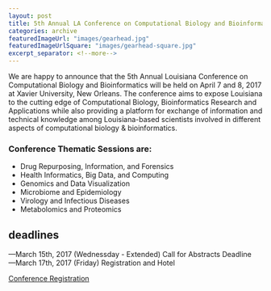 ```yaml
---
layout: post
title: 5th Annual LA Conference on Computational Biology and Bioinformatics
categories: archive
featuredImageUrl: "images/gearhead.jpg"
featuredImageUrlSquare: "images/gearhead-square.jpg"
excerpt_separator: <!--more-->
---
```

<p>We are happy to announce that the 5th Annual Louisiana Conference on Computational Biology and Bioinformatics will be held on April 7 and 8, 2017 at Xavier University, <!--more-->New Orleans. The conference aims to expose Louisiana to the cutting edge of Computational Biology, Bioinformatics Research and Applications while also providing a platform for exchange of information and technical knowledge among Louisiana-based scientists involved in different aspects of computational biology & bioinformatics.</p>
<h3>Conference Thematic Sessions are:</h3>
<ul>
  <li>Drug Repurposing, Information, and Forensics</li>
  <li>Health Informatics, Big Data, and Computing</li>
  <li>Genomics and Data Visualization</li>
  <li>Microbiome and Epidemiology</li>
  <li>Virology and Infectious Diseases</li>
  <li>Metabolomics and Proteomics</li>
</ul>
<h2>deadlines</h2>
<p>—March 15th, 2017 (Wednessday - Extended) Call for Abstracts Deadline<br>—March 17th, 2017 (Friday) Registration and Hotel</p>
<!-- This button should be generated dynamically because it is optional and not appropriate for all blog posts. it you do generate it, be sure to include the classes listed inside the button tag below -->
<a href="conference-on-biology-and-bioinformatics.html#eventRegistration" class="button">Conference Registration</a>
